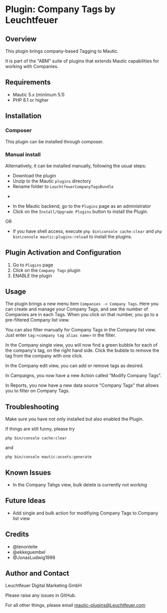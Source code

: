 # Plugin: Company Tags by Leuchtfeuer



## Overview

This plugin brings company-based Tagging to Mautic.

It is part of the "ABM" suite of plugins that extends Mautic capabilities for working with Companies.

## Requirements
- Mautic 5.x (minimum 5.1)
- PHP 8.1 or higher

## Installation
### Composer
This plugin can be installed through composer.

### Manual install
Alternatively, it can be installed manually, following the usual steps:

* Download the plugin
* Unzip to the Mautic `plugins` directory
* Rename folder to `LeuchtfeuerCompanyTagsBundle` 

-
* In the Mautic backend, go to the `Plugins` page as an administrator
* Click on the `Install/Upgrade Plugins` button to install the Plugin.

OR

* If you have shell access, execute `php bin\console cache:clear` and `php bin\console mautic:plugins:reload` to install the plugins.

## Plugin Activation and Configuration
1. Go to `Plugins` page
2. Click on the `Company Tags` plugin
3. ENABLE the plugin

## Usage
The plugin brings a new menu item `Companies -> Company Tags`. Here you can create and manage your Company Tags, and see the number of Companies are in each Tags. When you click on that number, you go to a pre-filtered Company list view.

You can also filter manually for Company Tags in the Company list view. Just enter `tag:<company tag alias name>` in the filter.

In the Company single view, you will now find a green bubble for each of the company's tag, on the right hand side. Click the bubble to remove the tag from the company with one click.

In the Company edit view, you can add or remove tags as desired.

In Campaigns, you now have a new Action called "Modify Company Tags".

In Reports, you now have a new data source "Company Tags" that allows you to filter on Company Tags.


## Troubleshooting
Make sure you have not only installed but also enabled the Plugin.

If things are still funny, please try

`php bin/console cache:clear`

and 

`php bin/console mautic:assets:generate`

## Known Issues
* In the Company Tahgs view, bulk delete is currently not working

## Future Ideas
* Add single and bulk action for modifiying Company Tags to Company list view

## Credits
* @lenonleite
* @ekkeguembel
* @JonasLudwig1998

## Author and Contact
Leuchtfeuer Digital Marketing GmbH

Please raise any issues in GitHub.

For all other things, please email mautic-plugins@Leuchtfeuer.com
